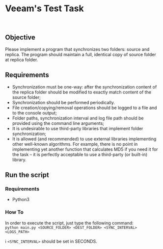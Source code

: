 # Veeam's Test Task
&nbsp;
## Objective

Please implement a program that synchronizes two folders: source and replica. The
program should maintain a full, identical copy of source folder at replica folder.

## Requirements

- Synchronization must be one-way: after the synchronization content of the
replica folder should be modified to exactly match content of the source
folder;
- Synchronization should be performed periodically.
- File creation/copying/removal operations should be logged to a file and to the
console output;
- Folder paths, synchronization interval and log file path should be provided
using the command line arguments;
- It is undesirable to use third-party libraries that implement folder
synchronization;
- It is allowed (and recommended) to use external libraries implementing other
well-known algorithms. For example, there is no point in implementing yet
another function that calculates MD5 if you need it for the task – it is
perfectly acceptable to use a third-party (or built-in) library.

## Run the script

### Requirements
- Python3

### How To
In order to execute the script, just type the following command: <br />
`python main.py <SOURCE_FOLDER> <DEST_FOLDER> <SYNC_INTERVAL> <LOGS_PATH>`

:information_source: `<SYNC_INTERVAL>` should be set in SECONDS.
